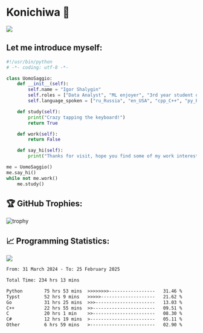 # Konichiwa 👋
![](https://komarev.com/ghpvc/?username=IgorFandre&color=brightgreen)

## Let me introduce myself:
```py
#!/usr/bin/python
# -*- coding: utf-8 -*-

class UomoSaggio:
    def __init__(self):
        self.name = "Igor Shalygin"
        self.roles = ["Data Analyst", "ML enjoyer", "3rd year student of MIPT"]
        self.language_spoken = ["ru_Russia", "en_USA", "cpp_C++", "py_Python", "go_Golang"]

    def study(self):
        print("Crazy tapping the keyboard!")
        return True

    def work(self):
        return False

    def say_hi(self):
        print("Thanks for visit, hope you find some of my work interesting.")

me = UomoSaggio()
me.say_hi()
while not me.work()
    me.study()
```

## 🏆 GitHub Trophies:
![trophy](https://github-profile-trophy.vercel.app/?username=IgorFandre&title=MultiLanguage,Repositories,Commits,Experience,PullRequest,Reviews)

## 📈 Programming Statistics:

![](https://github-profile-summary-cards.vercel.app/api/cards/profile-details?username=IgorFandre&theme=solarized_dark)

<!--START_SECTION:waka-->

```txt
From: 31 March 2024 - To: 25 February 2025

Total Time: 234 hrs 13 mins

Python        75 hrs 53 mins  >>>>>>>>-----------------   31.46 %
Typst         52 hrs 9 mins   >>>>>--------------------   21.62 %
Go            31 hrs 25 mins  >>>----------------------   13.03 %
C++           22 hrs 55 mins  >>-----------------------   09.51 %
C             20 hrs 1 min    >>-----------------------   08.30 %
C#            12 hrs 19 mins  >------------------------   05.11 %
Other         6 hrs 59 mins   >------------------------   02.90 %
```

<!--END_SECTION:waka-->
